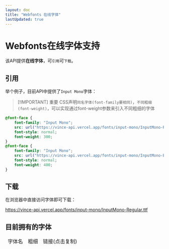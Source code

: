 ```yaml
---
layout: doc
title: "Webfonts 在线字体"
lastUpdated: true
---
```


<script lang="ts" setup>
import { useData } from 'vitepress'
import { createSnackbar } from '@snackbar/core'

const { isDark } = useData()

enum FontType {
    Regular = "Regular",
    Bold = "Bold",
    Italic = "Italic",
    BoldItalic = "Bold Italic"
}

const fontsInfo = [
    {
        name: "Input Mono",
        files: [
            {
                weight: FontType.Regular,
                link: "https://vince-api.vercel.app/fonts/input-mono/InputMono-Regular.ttf",
            },
            {
                weight: FontType.Bold,
                link: "https://vince-api.vercel.app/fonts/input-mono/InputMono-Bold.ttf",
            },
            {
                weight: FontType.Italic,
                link: "https://vince-api.vercel.app/fonts/input-mono/InputMono-Italic.ttf",
            },
            {
                weight: FontType.BoldItalic,
                link: "https://vince-api.vercel.app/fonts/input-mono/InputMono-BoldItalic.ttf",
            }
        ]
    }
]

async function copy(text: string) {
    await navigator.clipboard.writeText(text)
    createSnackbar("字体链接已复制到剪贴板！", {
        theme: isDark.value ? "dark" : "light",
        position: "right",
        timeout: 3000,
    })
}
</script>

# Webfonts在线字体支持

该API提供**在线字体**，可`引用`可`下载`。

## 引用

举个例子，目前API中提供了`Input Mono`字体：

> [!IMPORTANT] 重要
> CSS声明`同名字体(font-family要相同)`，`不同粗细(font-weight)`，可以实现通过font-weight参数来引入不同粗细的字体

```css
@font-face {
    font-family: "Input Mono";
    src: url("https://vince-api.vercel.app/fonts/input-mono/InputMono-Regular.ttf");
    font-style: normal;
    font-weight: 300;
}
@font-face {
    font-family: "Input Mono";
    src: url("https://vince-api.vercel.app/fonts/input-mono/InputMono-Bold.ttf");
    font-style: normal;
    font-weight: 400;
}
```

## 下载

在浏览器中直接访问字体即可下载：

https://vince-api.vercel.app/fonts/input-mono/InputMono-Regular.ttf

## 目前拥有的字体

<table>
    <thead>
        <tr>
            <td>字体名</td>
            <td>粗细</td>
            <td>链接(点击复制)</td>
        </tr>
    </thead>
    <tbody>
        <template v-for="font of fontsInfo" key="font.name">
            <tr>
                <td :rowspan="font.files.length">{{ font.name }}</td>
                <td>{{ font.files[0].weight }}</td>
                <td @click="copy(font.files[0].link)" color-blue underline hover:color-violet cursor-pointer >
                    {{ font.files[0].link }}
                </td>
            </tr>
            <tr v-for="file of font.files.slice(1, font.files.length)">
                <td>{{ file.weight }}</td>
                <td @click="copy(file.link)" color-blue underline hover:color-violet cursor-pointer >
                    {{ file.link }}
                </td>
            </tr>
        </template>
    </tbody>
</table>